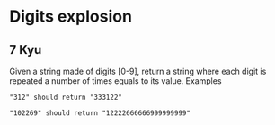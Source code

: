 # Digits explosion
## 7 Kyu

Given a string made of digits [0-9], return a string where each digit is repeated a number of times equals to its value.
Examples
```
"312" should return "333122"

"102269" should return "12222666666999999999"
```